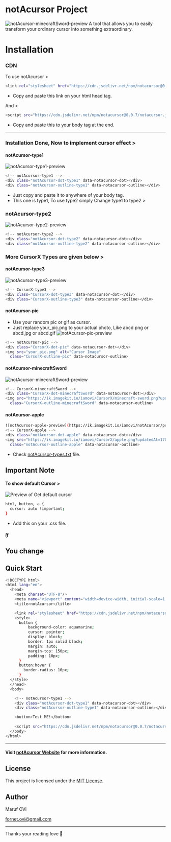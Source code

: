 # notAcursor Project
![notAcursor-minecraftSword-preview](https://ik.imagekit.io/iamovi/notAcursor/preview/preview-notAcursor-minecraftSword.gif?updatedAt=1701086973677)
A tool that allows you to easily transform your ordinary cursor into something extraordinary.

# Installation

### CDN
To use notAcursor >
```bash
<link rel="stylesheet" href="https://cdn.jsdelivr.net/npm/notacursor@0.0.7/notacursor.css">
```
- Copy and paste this link on your html head tag.

And >
```bash
<script src="https://cdn.jsdelivr.net/npm/notacursor@0.0.7/notacursor.js"></script>
```
- Copy and paste this to your body tag at the end.
---
### Installation Done, Now to implement cursor effect >

#### notAcursor-type1

![notAcursor-type1-preview](https://ik.imagekit.io/iamovi/notAcursor/preview/preview-notAcursor-type1.gif?updatedAt=1701086917171)
```bash
<!-- notAcursor-type1 -->
<div class="notAcursor-dot-type1" data-notacursor-dot></div>
<div class="notAcursor-outline-type1" data-notacursor-outline></div>
```
- Just copy and paste it to anywhere of your body tag.
- This one is type1, To use type2 simply Change type1 to type2 >

### notAcursor-type2

![notAcursor-type2-preview](https://ik.imagekit.io/iamovi/notAcursor/preview/preview-notAcursor-type2.gif?updatedAt=1701086947522)
```bash
<!-- notAcursor-type2 -->
<div class="notAcursor-dot-type2" data-notacursor-dot></div>
<div class="notAcursor-outline-type2" data-notacursor-outline></div>
```
### More CursorX Types are given below >

#### notAcursor-type3

![notAcursor-type3-preview](https://ik.imagekit.io/iamovi/notAcursor/preview/preview-notAcursor-type3.gif?updatedAt=1701086960652)
```bash
<!-- CursorX-type3 -->
<div class="CursorX-dot-type3" data-notacursor-dot></div>
<div class="CursorX-outline-type3" data-notacursor-outline></div>
```
#### notAcursor-pic
- Use your random pic or gif as cursor.
- Just replace your_pic.png to your actual photo, Like abcd.png or abcd.jpg or abcd.gif
![notAcursor-pic-preview](https://ik.imagekit.io/iamovi/notAcursor/preview/preview-notAcursor-pic.gif?updatedAt=1701086988948)
```bash
<!-- notAcursor-pic -->
<div class="CursorX-dot-pic" data-notacursor-dot></div>
<img src="your_pic.png" alt="Cursor Image" 
  class="CursorX-outline-pic" data-notacursor-outline>
```
#### notAcursor-minecraftSword
![notAcursor-minecraftSword-preview](https://ik.imagekit.io/iamovi/notAcursor/preview/preview-notAcursor-minecraftSword.gif?updatedAt=1701086973677)
```bash
<!-- CursorX-minecraftSword -->
<div class="CursorX-dot-minecraftSword" data-notacursor-dot></div>
<img src="https://ik.imagekit.io/iamovi/CursorX/minecraft-sword.png?updatedAt=1700926782092" alt="Cursor Image" 
  class="CursorX-outline-minecraftSword" data-notacursor-outline>
```
#### notAcursor-apple
```bash
![notAcursor-apple-preview](https://ik.imagekit.io/iamovi/notAcursor/preview/preview-notAcursor-apple.gif?updatedAt=1701087010289)
<!-- CursorX-apple -->
<div class="notAcursor-dot-apple" data-notacursor-dot></div>
<img src="https://ik.imagekit.io/iamovi/CursorX/apple.png?updatedAt=1700931158158" alt="Cursor Image" 
  class="notAcursor-outline-apple" data-notacursor-outline>
```

- Check [notAcursor-types.txt](https://github.com/iamovi/CursorX/blob/main/CursorX-types.txt) file.

## Important Note

#### To show default Cursor >
![Preview of Get default cursor](https://ik.imagekit.io/iamovi/notAcursor/preview/get-notAcursor-cursor.jpg?updatedAt=1701087485863)
```bash
html, button, a {
  cursor: auto !important;
}
```
- Add this on your .css file.

##### If 
You change 
--- 

## Quick Start
```bash
<!DOCTYPE html>
<html lang="en">
  <head>
    <meta charset="UTF-8"/>
    <meta name="viewport" content="width=device-width, initial-scale=1.0"/>
    <title>notAcursor</title>

    <link rel="stylesheet" href="https://cdn.jsdelivr.net/npm/notacursor@0.0.7/notacursor.css">    
    <style>
      button {
          background-color: aquamarine;
          cursor: pointer;
          display: block;
          border: 1px solid black;
          margin: auto;
          margin-top: 150px;
          padding: 10px;
      }
      button:hover {
        border-radius: 10px;
      }
  </style>
  </head>
  <body>

    <!-- notAcursor-type1 -->
    <div class="notAcursor-dot-type1" data-notacursor-dot></div>
    <div class="notAcursor-outline-type1" data-notacursor-outline></div>      

    <button>Test ME!</button>
    
    <script src="https://cdn.jsdelivr.net/npm/notacursor@0.0.7/notacursor.js"></script>
  </body>
</html>
```

---

#### Visit [notAcursor Website](https://iamovi.github.io/notAcursor) for more information.

## License

This project is licensed under the [MIT License](LICENSE).

## Author

Maruf OVi

fornet.ovi@gmail.com

---

Thanks your reading love 🌸
